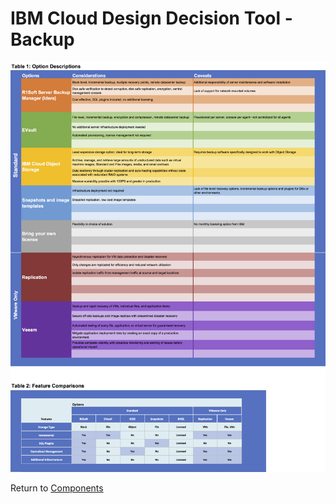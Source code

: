 # IBM Cloud Design Decision Tool - Backup

![Options](/images/backup.png)

Return to [Components](/README.md)
